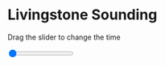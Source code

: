 <h1>Livingstone Sounding</h1>
<p>Drag the slider to change the time</p>

<div class="slidecontainer">
<input oninput='setImage(this)' class="slider" type="range" min="0" max="6" value="0" step="1" />
<img id='img'/>
</div>

<script>
var img = document.getElementById('img');
var img_array = ['/assets/images/skwt/skd_livingstone_wrfout_d01_2020-04-22_12:00:00.png',
'/assets/images/skwt/skd_livingstone_wrfout_d01_2020-04-22_18:00:00.png',
'/assets/images/skwt/skd_livingstone_wrfout_d01_2020-04-23_00:00:00.png',
'/assets/images/skwt/skd_livingstone_wrfout_d01_2020-04-23_06:00:00.png',
'/assets/images/skwt/skd_livingstone_wrfout_d01_2020-04-23_12:00:00.png',
'/assets/images/skwt/skd_livingstone_wrfout_d01_2020-04-23_18:00:00.png',];
function setImage(obj)
{
        var value = obj.value;
        img.src = img_array[value];

}
</script>

